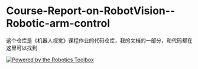 # Course-Report-on-RobotVision--Robotic-arm-control
这个仓库是《机器人视觉》课程作业的代码仓库，我的文档的一部分，和代码都在这里可以找到


[![Powered by the Robotics Toolbox](https://raw.githubusercontent.com/petercorke/robotics-toolbox-python/master/.github/svg/rtb_powered.min.svg)](https://github.com/petercorke/robotics-toolbox-python)
